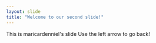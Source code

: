 ```yaml
---
layout: slide
title: "Welcome to our second slide!"
---
```

This is maricardenniel's slide
Use the left arrow to go back!